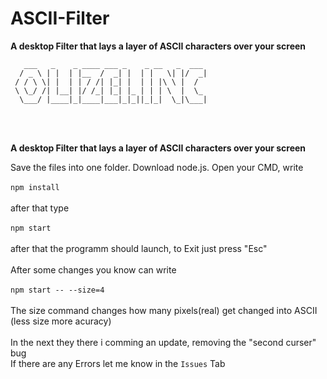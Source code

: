 # ASCII-Filter

**A desktop Filter that lays a layer of ASCII characters over your screen**


```
   ___   _    _ ____ ___ _    _ __   _  ___
  / _ \ | |  | |__  /  _| |  | |   \| |/  _|
 / / \ \| |  | | / /| |_| |  | | |\ \ |  /
 \ \_/ /| |__| |/ /_| |_| |_ | | | \  |  \_
  \___/ |____|_|____|___|_|_||_|_|  \_|\___|
```

<br>
<br>

**A desktop Filter that lays a layer of ASCII characters over your screen**

Save the files into one folder. Download node.js.
Open your CMD, write 
<br>
<br>
```npm install``` 
<br>
<br>
after that type 
<br>
<br>
```npm start```
<br>
<br>
after that the programm should launch, to Exit just press "Esc"
<br>
<br>
After some changes you know can write
<br>
<br>
```npm start -- --size=4```
<br>
<br>
The size command changes how many pixels(real) get changed into ASCII (less size more acuracy)
<br>
<br>
In the next they there i comming an update, removing the "second curser" bug
<br>
If there are any Errors let me know in the ``` Issues ``` Tab
